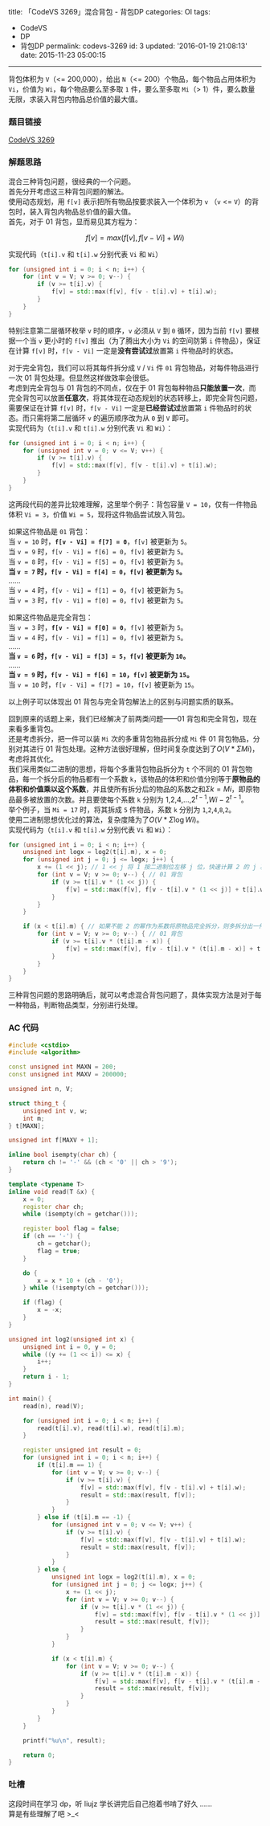 title: 「CodeVS 3269」混合背包 - 背包DP
categories: OI
tags: 
  - CodeVS
  - DP
  - 背包DP
permalink: codevs-3269
id: 3
updated: '2016-01-19 21:08:13'
date: 2015-11-23 05:00:15
---

背包体积为 `V`（<= 200,000），给出 `N`（<= 200）个物品，每个物品占用体积为 `Vi`，价值为 `Wi`，每个物品要么至多取 `1` 件，要么至多取 `Mi`（> 1）件，要么数量无限，求装入背包内物品总价值的最大值。

<!-- more -->

### 题目链接
[CodeVS 3269](htp://codevs.cn/problem/3269/)

### 解题思路
混合三种背包问题，很经典的一个问题。  
首先分开考虑这三种背包问题的解法。  
使用动态规划，用 `f[v]` 表示把所有物品按要求装入一个体积为 `v` （`v` <= `V`）的背包时，装入背包内物品总价值的最大值。    
首先，对于 01 背包，显而易见其方程为：

$$f[v] = max(f[v], f[v - Vi] + Wi)$$

实现代码（`t[i].v` 和 `t[i].w` 分别代表 `Vi` 和 `Wi`）

```cpp
for (unsigned int i = 0; i < n; i++) {
	for (int v = V; v >= 0; v--) {
		if (v >= t[i].v) {
			f[v] = std::max(f[v], f[v - t[i].v] + t[i].w);
		}
	}
}
```
特别注意第二层循环枚举 `v` 时的顺序，`v` 必须从 `V` 到 `0` 循环，因为当前 `f[v]` 要根据一个当 `v` 更小时的 `f[v]` 推出（为了腾出大小为 `Vi` 的空间防第 `i` 件物品），保证在计算 `f[v]` 时，`f[v - Vi]` 一定是**没有尝试过**放置第 `i` 件物品时的状态。  

对于完全背包，我们可以将其每件拆分成 `V` / `Vi` 件 `01` 背包物品，对每件物品进行一次 01 背包处理。但显然这样做效率会很低。  
考虑到完全背包与 01 背包的不同点，仅在于 01 背包每种物品**只能放置一次**，而完全背包可以放置**任意次**，将其体现在动态规划的状态转移上，即完全背包问题，需要保证在计算 `f[v]` 时，`f[v - Vi]` 一定是**已经尝试过**放置第 `i` 件物品时的状态。而只需将第二层循环 `v` 的遍历顺序改为从 `0` 到 `V` 即可。  
实现代码为（`t[i].v` 和 `t[i].w` 分别代表 `Vi` 和 `Wi`）：

```cpp
for (unsigned int i = 0; i < n; i++) {
	for (unsigned int v = 0; v <= V; v++) {
		if (v >= t[i].v) {
			f[v] = std::max(f[v], f[v - t[i].v] + t[i].w);
		}
	}
}
```
这两段代码的差异比较难理解，这里举个例子：背包容量 `V = 10`，仅有一件物品体积 `Vi = 3`，价值 `Wi = 5`，现将这件物品尝试放入背包。  

如果这件物品是 `01` 背包：  
当 `v = 10` 时，**`f[v - Vi] = f[7] = 0`**，`f[v]` 被更新为 `5`。  
当 `v = 9` 时，`f[v - Vi] = f[6] = 0`，`f[v]` 被更新为 `5`。  
当 `v = 8` 时，`f[v - Vi] = f[5] = 0`，`f[v]` 被更新为 `5`。  
**当 `v = 7` 时，`f[v - Vi] = f[4] = 0`，`f[v]` 被更新为 `5`。**  
……  
当 `v = 4` 时，`f[v - Vi] = f[1] = 0`，`f[v]` 被更新为 `5`。  
当 `v = 3` 时，`f[v - Vi] = f[0] = 0`，`f[v]` 被更新为 `5`。  

如果这件物品是完全背包：  
当 `v = 3` 时，**`f[v - Vi] = f[0] = 0`**，`f[v]` 被更新为 `5`。  
当 `v = 4` 时，`f[v - Vi] = f[1] = 0`，`f[v]` 被更新为 `5`。  
……  
**当 `v = 6` 时，`f[v - Vi] = f[3] = 5`，`f[v]` 被更新为 `10`。**  
……  
**当 `v = 9` 时，`f[v - Vi] = f[6] = 10`，`f[v]` 被更新为 `15`。**  
当 `v = 10` 时，`f[v - Vi] = f[7] = 10`，`f[v]` 被更新为 `15`。  

以上例子可以体现出 01 背包与完全背包解法上的区别与问题实质的联系。  

回到原来的话题上来，我们已经解决了前两类问题——01 背包和完全背包，现在来看多重背包。  
还是考虑拆分，把一件可以装 `Mi` 次的多重背包物品拆分成 `Mi` 件 01 背包物品，分别对其进行 01 背包处理。这种方法很好理解，但时间复杂度达到了$O(V*{\Sigma}Mi)$，考虑将其优化。  
我们采用类似二进制的思想，将每个多重背包物品拆分为 `t` 个不同的 01 背包物品，每一个拆分后的物品都有一个系数 `k`，该物品的体积和价值分别等于**原物品的体积和价值乘以这个系数**，并且使所有拆分后的物品的系数之和${\Sigma}k = Mi$，即原物品最多被放置的次数。并且要使每个系数 `k` 分别为 $1$,$2$,$4$,…,$2 ^ {t - 1}$,$Wi - 2 ^ {t - 1}$。  
举个例子，当 `Mi = 17` 时，将其拆成 `5` 件物品，系数 `k` 分别为 `1`,`2`,`4`,`8`,`2`。  
使用二进制思想优化过的算法，复杂度降为了$O(V * {\Sigma}{\log}Wi)$。  
实现代码为（`t[i].v` 和 `t[i].w` 分别代表 `Vi` 和 `Wi`）：  
```cpp
for (unsigned int i = 0; i < n; i++) {
	unsigned int logx = log2(t[i].m), x = 0;
	for (unsigned int j = 0; j <= logx; j++) {
		x += (1 << j); // 1 << j 将 1 按二进制位左移 j 位，快速计算 2 的 j 次方
		for (int v = V; v >= 0; v--) { // 01 背包
			if (v >= t[i].v * (1 << j)) {
				f[v] = std::max(f[v], f[v - t[i].v * (1 << j)] + t[i].w * (1 << j));
			}
		}
	}

	if (x < t[i].m) { // 如果不能 2 的幂作为系数将原物品完全拆分，则多拆分出一件物品 k = Wi - 2 ^ (t - 1)
		for (int v = V; v >= 0; v--) { // 01 背包
			if (v >= t[i].v * (t[i].m - x)) {
				f[v] = std::max(f[v], f[v - t[i].v * (t[i].m - x)] + t[i].w * (t[i].m - x));
			}
		}
	}
}
```
三种背包问题的思路明确后，就可以考虑混合背包问题了，具体实现方法是对于每一种物品，判断物品类型，分别进行处理。  
### AC 代码
```cpp
#include <cstdio>
#include <algorithm>

const unsigned int MAXN = 200;
const unsigned int MAXV = 200000;

unsigned int n, V;

struct thing_t {
	unsigned int v, w;
	int m;
} t[MAXN];

unsigned int f[MAXV + 1];

inline bool isempty(char ch) {
	return ch != '-' && (ch < '0' || ch > '9');
}

template <typename T>
inline void read(T &x) {
	x = 0;
	register char ch;
	while (isempty(ch = getchar()));

	register bool flag = false;
	if (ch == '-') {
		ch = getchar();
		flag = true;
	}

	do {
		x = x * 10 + (ch - '0');
	} while (!isempty(ch = getchar()));

	if (flag) {
		x = -x;
	}
}

unsigned int log2(unsigned int x) {
	unsigned int i = 0, y = 0;
	while ((y += (1 << i)) <= x) {
		i++;
	}
	return i - 1;
}

int main() {
	read(n), read(V);

	for (unsigned int i = 0; i < n; i++) {
		read(t[i].v), read(t[i].w), read(t[i].m);
	}

	register unsigned int result = 0;
	for (unsigned int i = 0; i < n; i++) {
		if (t[i].m == 1) {
			for (int v = V; v >= 0; v--) {
				if (v >= t[i].v) {
					f[v] = std::max(f[v], f[v - t[i].v] + t[i].w);
					result = std::max(result, f[v]);
				}
			}
		} else if (t[i].m == -1) {
			for (unsigned int v = 0; v <= V; v++) {
				if (v >= t[i].v) {
					f[v] = std::max(f[v], f[v - t[i].v] + t[i].w);
					result = std::max(result, f[v]);
				}
			}
		} else {
			unsigned int logx = log2(t[i].m), x = 0;
			for (unsigned int j = 0; j <= logx; j++) {
				x += (1 << j);
				for (int v = V; v >= 0; v--) {
					if (v >= t[i].v * (1 << j)) {
						f[v] = std::max(f[v], f[v - t[i].v * (1 << j)] + t[i].w * (1 << j));
						result = std::max(result, f[v]);
					}
				}
			}

			if (x < t[i].m) {
				for (int v = V; v >= 0; v--) {
					if (v >= t[i].v * (t[i].m - x)) {
						f[v] = std::max(f[v], f[v - t[i].v * (t[i].m - x)] + t[i].w * (t[i].m - x));
						result = std::max(result, f[v]);
					}
				}
			}
		}
	}

	printf("%u\n", result);

	return 0;
}
```
### 吐槽
这段时间在学习 dp，听 liujz 学长讲完后自己抱着书啃了好久 ……  
算是有些理解了吧 >_<
